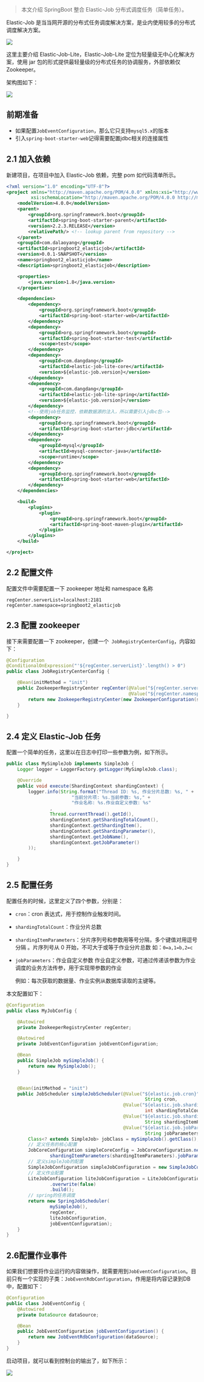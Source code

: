 > 本文介绍 SpringBoot 整合 Elastic-Job 分布式调度任务（简单任务）。

Elastic-Job 是当当网开源的分布式任务调度解决方案，是业内使用较多的分布式调度解决方案。

![](https://dalaoyang-prod.oss-cn-beijing.aliyuncs.com/dalaoyang.cn/article/99/1)

这里主要介绍 Elastic-Job-Lite，Elastic-Job-Lite 定位为轻量级无中心化解决方案，使用 jar 包的形式提供最轻量级的分布式任务的协调服务，外部依赖仅 Zookeeper。

架构图如下：

![](https://dalaoyang-prod.oss-cn-beijing.aliyuncs.com/dalaoyang.cn/article/99/2)

## 前期准备

- 如果配置`JobEventConfiguration`，那么它只支持`mysql5.x`的版本
- 引入`spring-boot-starter-web`记得需要配置jdbc相关的连接属性

2.1 加入依赖
--------

新建项目，在项目中加入 Elastic-Job 依赖，完整 pom 如代码清单所示。

```xml
<?xml version="1.0" encoding="UTF-8"?>
<project xmlns="http://maven.apache.org/POM/4.0.0" xmlns:xsi="http://www.w3.org/2001/XMLSchema-instance"
         xsi:schemaLocation="http://maven.apache.org/POM/4.0.0 http://maven.apache.org/xsd/maven-4.0.0.xsd">
    <modelVersion>4.0.0</modelVersion>
    <parent>
        <groupId>org.springframework.boot</groupId>
        <artifactId>spring-boot-starter-parent</artifactId>
        <version>2.2.3.RELEASE</version>
        <relativePath/> <!-- lookup parent from repository -->
    </parent>
    <groupId>com.dalaoyang</groupId>
    <artifactId>springboot2_elasticjob</artifactId>
    <version>0.0.1-SNAPSHOT</version>
    <name>springboot2_elasticjob</name>
    <description>springboot2_elasticjob</description>

    <properties>
        <java.version>1.8</java.version>
    </properties>

    <dependencies>
        <dependency>
            <groupId>org.springframework.boot</groupId>
            <artifactId>spring-boot-starter-web</artifactId>
        </dependency>
        <dependency>
            <groupId>org.springframework.boot</groupId>
            <artifactId>spring-boot-starter-test</artifactId>
            <scope>test</scope>
        </dependency>
        <dependency>
            <groupId>com.dangdang</groupId>
            <artifactId>elastic-job-lite-core</artifactId>
            <version>${elastic-job.version}</version>
        </dependency>
        <dependency>
            <groupId>com.dangdang</groupId>
            <artifactId>elastic-job-lite-spring</artifactId>
            <version>${elastic-job.version}</version>
        </dependency>
        <!--使用job任务监控，依赖数据源的注入，所以需要引入jdbc包-->
        <dependency>
            <groupId>org.springframework.boot</groupId>
            <artifactId>spring-boot-starter-jdbc</artifactId>
        </dependency>
        <dependency>
            <groupId>mysql</groupId>
            <artifactId>mysql-connector-java</artifactId>
            <scope>runtime</scope>
        </dependency>
        <dependency>
            <groupId>org.springframework.boot</groupId>
            <artifactId>spring-boot-starter-web</artifactId>
        </dependency>
    </dependencies>

    <build>
        <plugins>
            <plugin>
                <groupId>org.springframework.boot</groupId>
                <artifactId>spring-boot-maven-plugin</artifactId>
            </plugin>
        </plugins>
    </build>

</project>
```

2.2 配置文件
--------

配置文件中需要配置一下 zookeeper 地址和 namespace 名称

```properties
regCenter.serverList=localhost:2181
regCenter.namespace=springboot2_elasticjob
```

2.3 配置 zookeeper
----------------

接下来需要配置一下 zookeeper，创建一个` JobRegistryCenterConfig`，内容如下：

```java
@Configuration
@ConditionalOnExpression("'${regCenter.serverList}'.length() > 0")
public class JobRegistryCenterConfig {

    @Bean(initMethod = "init")
    public ZookeeperRegistryCenter regCenter(@Value("${regCenter.serverList}") final String serverList,
                                             @Value("${regCenter.namespace}") final String namespace) {
        return new ZookeeperRegistryCenter(new ZookeeperConfiguration(serverList, namespace));
    }

}
```

2.4 定义 Elastic-Job 任务
---------------------

配置一个简单的任务，这里以在日志中打印一些参数为例，如下所示。

```java
public class MySimpleJob implements SimpleJob {
    Logger logger = LoggerFactory.getLogger(MySimpleJob.class);

    @Override
    public void execute(ShardingContext shardingContext) {
        logger.info(String.format("Thread ID: %s, 作业分片总数: %s, " +
                        "当前分片项: %s.当前参数: %s," +
                        "作业名称: %s.作业自定义参数: %s"
                ,
                Thread.currentThread().getId(),
                shardingContext.getShardingTotalCount(),
                shardingContext.getShardingItem(),
                shardingContext.getShardingParameter(),
                shardingContext.getJobName(),
                shardingContext.getJobParameter()
        ));

    }
}
```

2.5 配置任务
--------

配置任务的时候，这里定义了四个参数，分别是：

* `cron`：cron 表达式，用于控制作业触发时间。

* `shardingTotalCount`：作业分片总数

*   `shardingItemParameters`：分片序列号和参数用等号分隔，多个键值对用逗号分隔 。片序列号从 0 开始，不可大于或等于作业分片总数  如：`0=a,1=b,2=c`
    
*   `jobParameters`：作业自定义参数 作业自定义参数，可通过传递该参数为作业调度的业务方法传参，用于实现带参数的作业 
    
    例如：每次获取的数据量、作业实例从数据库读取的主键等。

本文配置如下：

```java
@Configuration
public class MyJobConfig {

    @Autowired
    private ZookeeperRegistryCenter regCenter;

    @Autowired
    private JobEventConfiguration jobEventConfiguration;

    @Bean
    public SimpleJob mySimpleJob() {
        return new MySimpleJob();
    }


    @Bean(initMethod = "init")
    public JobScheduler simpleJobScheduler(@Value("${elastic.job.cron}")
                                                   String cron,
                                           @Value("${elastic.job.shardingTotalCount}")
                                                   int shardingTotalCount,
                                           @Value("${elastic.job.shardingItemParameters}")
                                                   String shardingItemParameters,
                                           @Value("${elastic.job.jobParameters}")
                                                   String jobParameters) {
        Class<? extends SimpleJob> jobClass = mySimpleJob().getClass();
        // 定义任务的核心配置
        JobCoreConfiguration simpleCoreConfig = JobCoreConfiguration.newBuilder(jobClass.getName(), cron, shardingTotalCount).
                shardingItemParameters(shardingItemParameters).jobParameter(jobParameters).build();
        // 定义simpleJob的配置
        SimpleJobConfiguration simpleJobConfiguration = new SimpleJobConfiguration(simpleCoreConfig, jobClass.getCanonicalName());
        // 定义作业配置
        LiteJobConfiguration liteJobConfiguration = LiteJobConfiguration.newBuilder(simpleJobConfiguration)
                .overwrite(false)
                .build();
        // spring的任务调度
        return new SpringJobScheduler(
                mySimpleJob(),
                regCenter,
                liteJobConfiguration,
                jobEventConfiguration);
    }
}
```

## 2.6配置作业事件

如果我们想要将作业运行的内容做操作，就需要用到`JobEventConfiguration`。目前只有一个实现的子类：`JobEventRdbConfiguration`，作用是将内容记录到DB中，配置如下：

```java
@Configuration
public class JobEventConfig {
    @Autowired
    private DataSource dataSource;

    @Bean
    public JobEventConfiguration jobEventConfiguration() {
        return new JobEventRdbConfiguration(dataSource);
    }
}
```

启动项目，就可以看到控制台的输出了，如下所示：

![](https://dalaoyang-prod.oss-cn-beijing.aliyuncs.com/dalaoyang.cn/article/99/3)